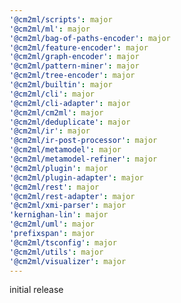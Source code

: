 ```yaml
---
'@cm2ml/scripts': major
'@cm2ml/ml': major
'@cm2ml/bag-of-paths-encoder': major
'@cm2ml/feature-encoder': major
'@cm2ml/graph-encoder': major
'@cm2ml/pattern-miner': major
'@cm2ml/tree-encoder': major
'@cm2ml/builtin': major
'@cm2ml/cli': major
'@cm2ml/cli-adapter': major
'@cm2ml/cm2ml': major
'@cm2ml/deduplicate': major
'@cm2ml/ir': major
'@cm2ml/ir-post-processor': major
'@cm2ml/metamodel': major
'@cm2ml/metamodel-refiner': major
'@cm2ml/plugin': major
'@cm2ml/plugin-adapter': major
'@cm2ml/rest': major
'@cm2ml/rest-adapter': major
'@cm2ml/xmi-parser': major
'kernighan-lin': major
'@cm2ml/uml': major
'prefixspan': major
'@cm2ml/tsconfig': major
'@cm2ml/utils': major
'@cm2ml/visualizer': major
---
```


initial release
